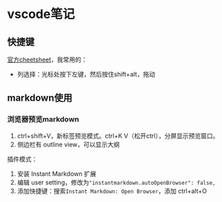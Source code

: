 # vscode笔记

## 快捷键

[官方cheetsheet](https://code.visualstudio.com/shortcuts/keyboard-shortcuts-linux.pdf)，我常用的：

- 列选择：光标处按下左键，然后按住shift+alt，拖动

## markdown使用

### 浏览器预览markdown

1. ctrl+shift+V，新标签预览模式。ctrl+K V（松开ctrl），分屏显示预览窗口。
2. 侧边栏有 outline view，可以显示大纲

插件模式：

1. 安装 Instant Markdown 扩展
2. 编辑 user setting，修改为`"instantmarkdown.autoOpenBrowser": false,`
3. 添加快捷键：搜索`Instant Markdown: Open Browser`，添加 ctrl+alt+O

